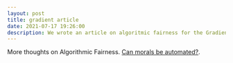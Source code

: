 ```yaml
---
layout: post
title: gradient article
date: 2021-07-17 19:26:00
description: We wrote an article on algoritmic fairness for the Gradient.
---
```


More thoughts on Algorithmic Fairness. <a href="https://thegradient.pub/justitia-ex-machina/">Can morals be automated?</a>.
